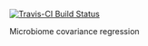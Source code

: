 [![Travis-CI Build Status](https://travis-ci.org/kevinmcgregor/micore.svg?branch=master)](https://travis-ci.org/kevinmcgregor/micore)

Microbiome covariance regression
